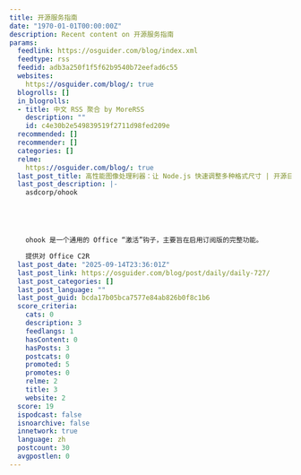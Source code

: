 ```yaml
---
title: 开源服务指南
date: "1970-01-01T00:00:00Z"
description: Recent content on 开源服务指南
params:
  feedlink: https://osguider.com/blog/index.xml
  feedtype: rss
  feedid: adb3a250f1f5f62b9540b72eefad6c55
  websites:
    https://osguider.com/blog/: true
  blogrolls: []
  in_blogrolls:
  - title: 中文 RSS 聚合 by MoreRSS
    description: ""
    id: c4e30b2e549839519f2711d98fed209e
  recommended: []
  recommender: []
  categories: []
  relme:
    https://osguider.com/blog/: true
  last_post_title: 高性能图像处理利器：让 Node.js 快速调整多种格式尺寸 | 开源日报 No.727
  last_post_description: |-
    asdcorp/ohook





    ohook 是一个通用的 Office “激活”钩子，主要旨在启用订阅版的完整功能。

    提供对 Office C2R
  last_post_date: "2025-09-14T23:36:01Z"
  last_post_link: https://osguider.com/blog/post/daily/daily-727/
  last_post_categories: []
  last_post_language: ""
  last_post_guid: bcda17b05bca7577e84ab826b0f8c1b6
  score_criteria:
    cats: 0
    description: 3
    feedlangs: 1
    hasContent: 0
    hasPosts: 3
    postcats: 0
    promoted: 5
    promotes: 0
    relme: 2
    title: 3
    website: 2
  score: 19
  ispodcast: false
  isnoarchive: false
  innetwork: true
  language: zh
  postcount: 30
  avgpostlen: 0
---
```

